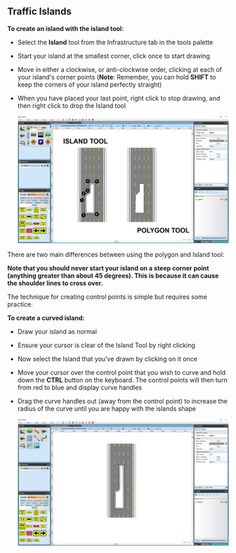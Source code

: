 ## Traffic Islands 

**To create an island with the island tool:**

 - Select the **Island** tool from the Infrastructure tab in the tools palette
 - Start your island at the smallest corner, click once to start drawing
 - Move in either a clockwise, or anti-clockwise order, clicking at each of your island's corner points (**Note**: Remember, you can hold **SHIFT** to keep the corners of your island perfectly straight)
 - When you have placed your last point, right click to stop drawing, and then right click to drop the Island tool

    ![The_Island_Tool_verses_Polygon_Tool](./assets/The_Island_Tool_verses_Polygon_Tool.png)

There are two main differences between using the polygon and Island tool:

**Note that you should never start your island on a steep corner point (anything greater than about 45 degrees). This is because it can cause the shoulder lines to cross over.**

The technique for creating control points is simple but requires some practice.

**To create a curved island:**

 - Draw your island as normal
 - Ensure your cursor is clear of the Island Tool by right clicking
 - Now select the Island that you've drawn by clicking on it once
 - Move your cursor over the control point that you wish to curve and hold down the **CTRL** button on the keyboard. The control points will then turn from red to blue and display curve handles
 - Drag the curve handles out (away from the control point) to increase the radius of the curve until you are happy with the islands shape

    ![Curving_Island](./assets/Curving_Island.png)
